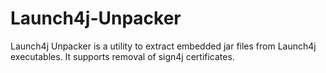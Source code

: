 # Launch4j-Unpacker
Launch4j Unpacker is a utility to extract embedded jar files from Launch4j executables. It supports removal of sign4j certificates. 
